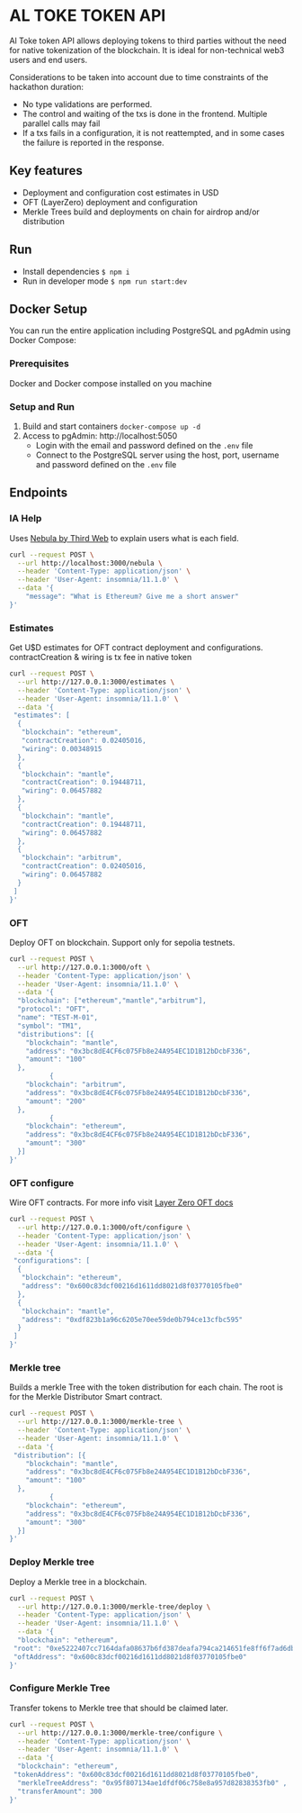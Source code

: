 # AL TOKE TOKEN API

Al Toke token API allows deploying tokens to third parties without the need for native tokenization of the blockchain. It is ideal for non-technical web3 users and end users.

Considerations to be taken into account due to time constraints of the hackathon duration:

- No type validations are performed.
- The control and waiting of the txs is done in the frontend. Multiple parallel calls may fail
- If a txs fails in a configuration, it is not reattempted, and in some cases the failure is reported in the response.

## Key features

- Deployment and configuration cost estimates in USD
- OFT (LayerZero) deployment and configuration
- Merkle Trees build and deployments on chain for airdrop and/or distribution

## Run

- Install dependencies `$ npm i`
- Run in developer mode `$ npm run start:dev`

## Docker Setup

You can run the entire application including PostgreSQL and pgAdmin using Docker Compose:

### Prerequisites

Docker and Docker compose installed on you machine

### Setup and Run

1. Build and start containers
`docker-compose up -d`
2. Access to pgAdmin: http://localhost:5050
    - Login with the email and password defined on the `.env` file
    - Connect to the PostgreSQL server using the host, port, username and password defined on the `.env` file


## Endpoints

### IA Help

Uses [Nebula by Third Web](https://thirdweb.com/nebula) to explain users what is each field.

```bash
curl --request POST \
  --url http://localhost:3000/nebula \
  --header 'Content-Type: application/json' \
  --header 'User-Agent: insomnia/11.1.0' \
  --data '{
    "message": "What is Ethereum? Give me a short answer"
}'
```

### Estimates

Get U$D estimates for OFT contract deployment and configurations.
contractCreation & wiring is tx fee in native token

```bash
curl --request POST \
  --url http://127.0.0.1:3000/estimates \
  --header 'Content-Type: application/json' \
  --header 'User-Agent: insomnia/11.1.0' \
  --data '{
 "estimates": [
  {
   "blockchain": "ethereum",
   "contractCreation": 0.02405016,
   "wiring": 0.00348915
  },
  {
   "blockchain": "mantle",
   "contractCreation": 0.19448711,
   "wiring": 0.06457882
  },
  {
   "blockchain": "mantle",
   "contractCreation": 0.19448711,
   "wiring": 0.06457882
  },
  {
   "blockchain": "arbitrum",
   "contractCreation": 0.02405016,
   "wiring": 0.06457882
  }
 ]
}'
```

### OFT

Deploy OFT on blockchain. Support only for sepolia testnets.  

```bash
curl --request POST \
  --url http://127.0.0.1:3000/oft \
  --header 'Content-Type: application/json' \
  --header 'User-Agent: insomnia/11.1.0' \
  --data '{
  "blockchain": ["ethereum","mantle","arbitrum"],
  "protocol": "OFT",
  "name": "TEST-M-01",
  "symbol": "TM1",
  "distributions": [{
    "blockchain": "mantle",
    "address": "0x3bc8dE4CF6c075Fb8e24A954EC1D1B12bDcbF336",
    "amount": "100"
  },
          {
    "blockchain": "arbitrum",
    "address": "0x3bc8dE4CF6c075Fb8e24A954EC1D1B12bDcbF336",
    "amount": "200"
  },
          {
    "blockchain": "ethereum",
    "address": "0x3bc8dE4CF6c075Fb8e24A954EC1D1B12bDcbF336",
    "amount": "300"
  }]
}'
```

### OFT configure

Wire OFT contracts. For more info visit [Layer Zero OFT docs](https://docs.layerzero.network/v2/developers/evm/oft/quickstart#deployment-workflow)

```bash
curl --request POST \
  --url http://127.0.0.1:3000/oft/configure \
  --header 'Content-Type: application/json' \
  --header 'User-Agent: insomnia/11.1.0' \
  --data '{
 "configurations": [
  {
   "blockchain": "ethereum",
   "address": "0x600c83dcf00216d1611dd8021d8f03770105fbe0"
  },
  {
   "blockchain": "mantle",
   "address": "0xdf823b1a96c6205e70ee59de0b794ce13cfbc595"
  }
 ]
}'
```

### Merkle tree

Builds a merkle Tree with the token distribution for each chain. The root is for the Merkle Distributor Smart contract.

```bash
curl --request POST \
  --url http://127.0.0.1:3000/merkle-tree \
  --header 'Content-Type: application/json' \
  --header 'User-Agent: insomnia/11.1.0' \
  --data '{
 "distribution": [{
    "blockchain": "mantle",
    "address": "0x3bc8dE4CF6c075Fb8e24A954EC1D1B12bDcbF336",
    "amount": "100"
  },
          {
    "blockchain": "ethereum",
    "address": "0x3bc8dE4CF6c075Fb8e24A954EC1D1B12bDcbF336",
    "amount": "300"
  }]
}'
```

### Deploy Merkle tree

Deploy a Merkle tree in a blockchain.

```bash
curl --request POST \
  --url http://127.0.0.1:3000/merkle-tree/deploy \
  --header 'Content-Type: application/json' \
  --header 'User-Agent: insomnia/11.1.0' \
  --data '{
  "blockchain": "ethereum",
 "root": "0xe5222407cc7164dafa08637b6fd387deafa794ca214651fe8ff6f7ad6dbeb43b",
 "oftAddress": "0x600c83dcf00216d1611dd8021d8f03770105fbe0"
}'
```

### Configure Merkle Tree

Transfer tokens to Merkle tree that should be claimed later.

```bash
curl --request POST \
  --url http://127.0.0.1:3000/merkle-tree/configure \
  --header 'Content-Type: application/json' \
  --header 'User-Agent: insomnia/11.1.0' \
  --data '{
  "blockchain": "ethereum",
 "tokenAddress": "0x600c83dcf00216d1611dd8021d8f03770105fbe0",
  "merkleTreeAddress": "0x95f807134ae1dfdf06c758e8a957d82838353fb0" ,
  "transferAmount": 300
}'
```
